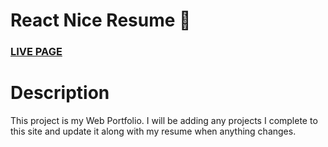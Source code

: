 # React Nice Resume :page_with_curl:

### [LIVE PAGE](https://emerfoll.academy/)


# Description
This project is my Web Portfolio. I will be adding any projects I complete to this site and update it along with my resume when anything changes.

